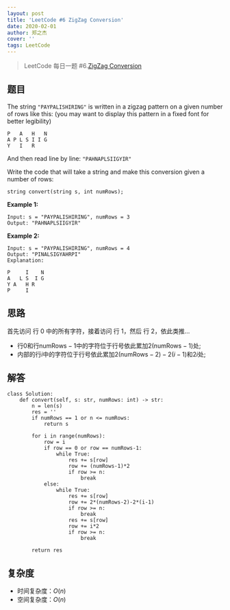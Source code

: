 ```yaml
---
layout: post
title: 'LeetCode #6 ZigZag Conversion'
date: 2020-02-01
author: 郑之杰
cover: ''
tags: LeetCode
---
```


> LeetCode 每日一题 #6.[ZigZag Conversion](https://leetcode-cn.com/problems/zigzag-conversion/)

## 题目
The string `"PAYPALISHIRING"` is written in a zigzag pattern on a given number of rows like this: (you may want to display this pattern in a fixed font for better legibility)
```
P   A   H   N
A P L S I I G
Y   I   R
```
And then read line by line: `"PAHNAPLSIIGYIR"`

Write the code that will take a string and make this conversion given a number of rows:
```
string convert(string s, int numRows);
```
**Example 1:**
```
Input: s = "PAYPALISHIRING", numRows = 3
Output: "PAHNAPLSIIGYIR"
```
**Example 2:**
```
Input: s = "PAYPALISHIRING", numRows = 4
Output: "PINALSIGYAHRPI"
Explanation:

P     I    N
A   L S  I G
Y A   H R
P     I
```

## 思路
首先访问 行 0 中的所有字符，接着访问 行 1，然后 行 2，依此类推...

- 行$0$和行$\text{numRows}-1$中的字符位于行号依此累加$2 ( \text{numRows} - 1)$处;
- 内部的行$i$中的字符位于行号依此累加$2 ( \text{numRows} - 2)-2(i-1)$和$2i$处;


## 解答
```
class Solution:
    def convert(self, s: str, numRows: int) -> str:
        n = len(s)
        res = ''
        if numRows == 1 or n <= numRows:
            return s

        for i in range(numRows):
            row = i
            if row == 0 or row == numRows-1:
                while True:
                    res += s[row]
                    row += (numRows-1)*2
                    if row >= n:
                        break
            else:
                while True:
                    res += s[row]
                    row += 2*(numRows-2)-2*(i-1)
                    if row >= n:
                        break
                    res += s[row]
                    row += i*2
                    if row >= n:
                        break

        return res
```

## 复杂度
- 时间复杂度：$O(n)$
- 空间复杂度：$O(n)$